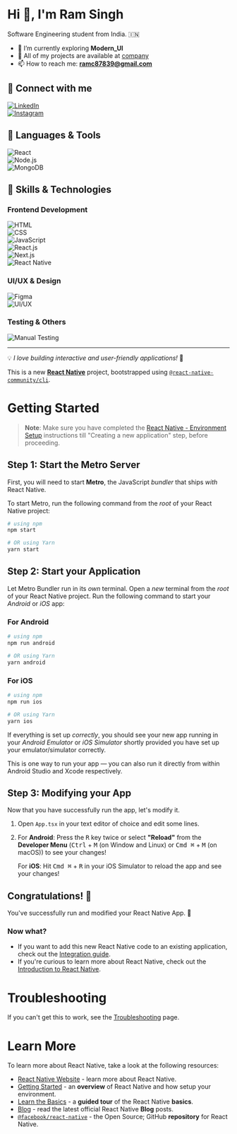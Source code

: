 # Hi 👋, I'm Ram Singh 

Software Engineering student from India. 🇮🇳  

- 🌱 I’m currently exploring **Modern_UI**  
- 🚀 All of my projects are available at [company](https://www.upgoer.com)  
- 📫 How to reach me: **ramc87839@gmail.com**  

## 🌟 Connect with me  
[![LinkedIn](https://img.shields.io/badge/LinkedIn-blue?logo=linkedin)](https://linkedin.com/in/)  
[![Instagram](https://img.shields.io/badge/Instagram-pink?logo=instagram)](https://instagram.com/ram9866singh)  

## 🚀 Languages & Tools  
![React](https://img.shields.io/badge/React-blue?logo=react)  
![Node.js](https://img.shields.io/badge/Node.js-green?logo=node.js)  
![MongoDB](https://img.shields.io/badge/MongoDB-darkgreen?logo=mongodb)  

## 🚀 Skills & Technologies  

### **Frontend Development**  
![HTML](https://img.shields.io/badge/HTML5-orange?logo=html5)  
![CSS](https://img.shields.io/badge/CSS3-blue?logo=css3)  
![JavaScript](https://img.shields.io/badge/JavaScript-yellow?logo=javascript)  
![React.js](https://img.shields.io/badge/React.js-blue?logo=react)  
![Next.js](https://img.shields.io/badge/Next.js-black?logo=next.js)  
![React Native](https://img.shields.io/badge/React%20Native-blue?logo=react)  

### **UI/UX & Design**  
![Figma](https://img.shields.io/badge/Figma-purple?logo=figma)  
![UI/UX](https://img.shields.io/badge/UI%2FUX-Design-brightgreen)  

### **Testing & Others**  
![Manual Testing](https://img.shields.io/badge/Manual%20Testing-important)  

---

💡 _I love building interactive and user-friendly applications!_ 🚀  


This is a new [**React Native**](https://reactnative.dev) project, bootstrapped using [`@react-native-community/cli`](https://github.com/react-native-community/cli).

# Getting Started

>**Note**: Make sure you have completed the [React Native - Environment Setup](https://reactnative.dev/docs/environment-setup) instructions till "Creating a new application" step, before proceeding.

## Step 1: Start the Metro Server

First, you will need to start **Metro**, the JavaScript _bundler_ that ships _with_ React Native.

To start Metro, run the following command from the _root_ of your React Native project:

```bash
# using npm
npm start

# OR using Yarn
yarn start
```

## Step 2: Start your Application

Let Metro Bundler run in its _own_ terminal. Open a _new_ terminal from the _root_ of your React Native project. Run the following command to start your _Android_ or _iOS_ app:

### For Android

```bash
# using npm
npm run android

# OR using Yarn
yarn android
```

### For iOS

```bash
# using npm
npm run ios

# OR using Yarn
yarn ios
```

If everything is set up _correctly_, you should see your new app running in your _Android Emulator_ or _iOS Simulator_ shortly provided you have set up your emulator/simulator correctly.

This is one way to run your app — you can also run it directly from within Android Studio and Xcode respectively.

## Step 3: Modifying your App

Now that you have successfully run the app, let's modify it.

1. Open `App.tsx` in your text editor of choice and edit some lines.
2. For **Android**: Press the <kbd>R</kbd> key twice or select **"Reload"** from the **Developer Menu** (<kbd>Ctrl</kbd> + <kbd>M</kbd> (on Window and Linux) or <kbd>Cmd ⌘</kbd> + <kbd>M</kbd> (on macOS)) to see your changes!

   For **iOS**: Hit <kbd>Cmd ⌘</kbd> + <kbd>R</kbd> in your iOS Simulator to reload the app and see your changes!

## Congratulations! :tada:

You've successfully run and modified your React Native App. :partying_face:

### Now what?

- If you want to add this new React Native code to an existing application, check out the [Integration guide](https://reactnative.dev/docs/integration-with-existing-apps).
- If you're curious to learn more about React Native, check out the [Introduction to React Native](https://reactnative.dev/docs/getting-started).

# Troubleshooting

If you can't get this to work, see the [Troubleshooting](https://reactnative.dev/docs/troubleshooting) page.

# Learn More

To learn more about React Native, take a look at the following resources:

- [React Native Website](https://reactnative.dev) - learn more about React Native.
- [Getting Started](https://reactnative.dev/docs/environment-setup) - an **overview** of React Native and how setup your environment.
- [Learn the Basics](https://reactnative.dev/docs/getting-started) - a **guided tour** of the React Native **basics**.
- [Blog](https://reactnative.dev/blog) - read the latest official React Native **Blog** posts.
- [`@facebook/react-native`](https://github.com/facebook/react-native) - the Open Source; GitHub **repository** for React Native.

